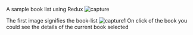 A sample book list using Redux
![capture](https://user-images.githubusercontent.com/18416366/27484510-1df5ea56-5847-11e7-8d54-a7f79e88ce96.PNG)

The first image signifies the book-list
![capture1](https://user-images.githubusercontent.com/18416366/27484531-360dfb7e-5847-11e7-8ba0-a9fa69190804.PNG)
On click of the book you could see the details of the current book selected
